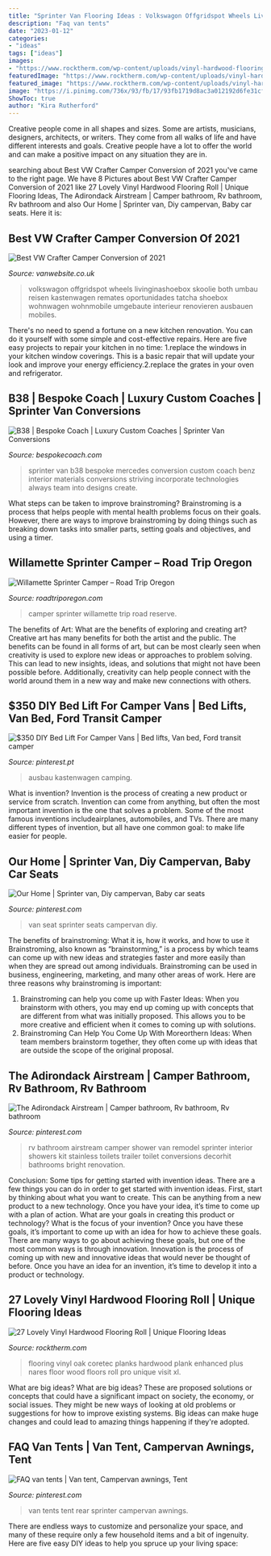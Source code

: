 ```yaml
---
title: "Sprinter Van Flooring Ideas : Volkswagon Offgridspot Wheels Livinginashoebox Skoolie Both Umbau Reisen Kastenwagen Remates Oportunidades Tatcha Shoebox Wohnwagen Wohnmobile Umgebaute Interieur Renovieren Ausbauen Mobiles"
description: "Faq van tents"
date: "2023-01-12"
categories:
- "ideas"
tags: ["ideas"]
images:
- "https://www.rocktherm.com/wp-content/uploads/vinyl-hardwood-flooring-roll-of-nares-oak-coretec-plus-enhanced-planks-pinterest-flooring-in-nares-oak.jpg"
featuredImage: "https://www.rocktherm.com/wp-content/uploads/vinyl-hardwood-flooring-roll-of-nares-oak-coretec-plus-enhanced-planks-pinterest-flooring-in-nares-oak.jpg"
featured_image: "https://www.rocktherm.com/wp-content/uploads/vinyl-hardwood-flooring-roll-of-nares-oak-coretec-plus-enhanced-planks-pinterest-flooring-in-nares-oak.jpg"
image: "https://i.pinimg.com/736x/93/fb/17/93fb1719d8ac3a012192d6fe31cfd07b.jpg"
ShowToc: true
author: "Kira Rutherford"
---
```



Creative people come in all shapes and sizes. Some are artists, musicians, designers, architects, or writers. They come from all walks of life and have different interests and goals. Creative people have a lot to offer the world and can make a positive impact on any situation they are in.

	

		
searching about Best VW Crafter Camper Conversion of 2021 you've came to the right page. We have 8 Pictures about Best VW Crafter Camper Conversion of 2021 like 27 Lovely Vinyl Hardwood Flooring Roll | Unique Flooring Ideas, The Adirondack Airstream | Camper bathroom, Rv bathroom, Rv bathroom and also Our Home | Sprinter van, Diy campervan, Baby car seats. Here it is:
		
    
## Best VW Crafter Camper Conversion Of 2021

<img loading=lazy src="http://vanwebsite.co.uk/wp-content/uploads/Crafter-Camper-Conversion-4.jpg" onerror="this.onerror=null;this.src='https://tse2.mm.bing.net/th?id=OIP.DDMIc7v2TYCLST6Lz72s9gHaJ4&amp;pid=15.1';" alt="Best VW Crafter Camper Conversion of 2021">

_Source: vanwebsite.co.uk_

>volkswagon offgridspot wheels livinginashoebox skoolie both umbau reisen kastenwagen remates oportunidades tatcha shoebox wohnwagen wohnmobile umgebaute interieur renovieren ausbauen mobiles. 

	

There's no need to spend a fortune on a new kitchen renovation. You can do it yourself with some simple and cost-effective repairs. Here are five easy projects to repair your kitchen in no time: 1.replace the windows in your kitchen window coverings. This is a basic repair that will update your look and improve your energy efficiency.2.replace the grates in your oven and refrigerator.

    
## B38 | Bespoke Coach | Luxury Custom Coaches | Sprinter Van Conversions

<img loading=lazy src="https://bespokecoach.com/wp-content/uploads/2019/04/B38_15.jpg" onerror="this.onerror=null;this.src='https://tse2.mm.bing.net/th?id=OIP.9ghvuomm-UR6HzFM7-FeZQHaEK&amp;pid=15.1';" alt="B38 | Bespoke Coach | Luxury Custom Coaches | Sprinter Van Conversions">

_Source: bespokecoach.com_

>sprinter van b38 bespoke mercedes conversion custom coach benz interior materials conversions striving incorporate technologies always team into designs create. 

	

What steps can be taken to improve brainstroming?
Brainstroming is a process that helps people with mental health problems focus on their goals. However, there are ways to improve brainstroming by doing things such as breaking down tasks into smaller parts, setting goals and objectives, and using a timer.

    
## Willamette Sprinter Camper – Road Trip Oregon

<img loading=lazy src="https://roadtriporegon.com/wp-content/uploads/2019/04/QT7A0459.jpg" onerror="this.onerror=null;this.src='https://tse2.mm.bing.net/th?id=OIP.xGK4a4OZGV43fDXx1EZF1AHaE8&amp;pid=15.1';" alt="Willamette Sprinter Camper – Road Trip Oregon">

_Source: roadtriporegon.com_

>camper sprinter willamette trip road reserve. 

	

The benefits of Art: What are the benefits of exploring and creating art?
Creative art has many benefits for both the artist and the public. The benefits can be found in all forms of art, but can be most clearly seen when creativity is used to explore new ideas or approaches to problem solving. This can lead to new insights, ideas, and solutions that might not have been possible before. Additionally, creativity can help people connect with the world around them in a new way and make new connections with others.

    
## $350 DIY Bed Lift For Camper Vans | Bed Lifts, Van Bed, Ford Transit Camper

<img loading=lazy src="https://i.pinimg.com/736x/93/fb/17/93fb1719d8ac3a012192d6fe31cfd07b.jpg" onerror="this.onerror=null;this.src='https://tse1.mm.bing.net/th?id=OIP.fBPtL6Z4VE9Si7KbojtLVQHaJ3&amp;pid=15.1';" alt="$350 DIY Bed Lift For Camper Vans | Bed lifts, Van bed, Ford transit camper">

_Source: pinterest.pt_

>ausbau kastenwagen camping. 

	

What is invention?
Invention is the process of creating a new product or service from scratch. Invention can come from anything, but often the most important invention is the one that solves a problem. Some of the most famous inventions includeairplanes, automobiles, and TVs. There are many different types of invention, but all have one common goal: to make life easier for people.

    
## Our Home | Sprinter Van, Diy Campervan, Baby Car Seats

<img loading=lazy src="https://i.pinimg.com/736x/4d/b4/58/4db458e26fccea2bbae5fa465f39ad9d--sprinter-van-van-life.jpg" onerror="this.onerror=null;this.src='https://tse4.mm.bing.net/th?id=OIP.5nHnNQtrKKj9IXZ0MnCRnwHaJ3&amp;pid=15.1';" alt="Our Home | Sprinter van, Diy campervan, Baby car seats">

_Source: pinterest.com_

>van seat sprinter seats campervan diy. 

	

The benefits of brainstroming: What it is, how it works, and how to use it
Brainstroming, also known as “brainstorming,” is a process by which teams can come up with new ideas and strategies faster and more easily than when they are spread out among individuals. Brainstroming can be used in business, engineering, marketing, and many other areas of work. Here are three reasons why brainstroming is important: 
1. Brainstroming can help you come up with Faster Ideas: When you brainstorm with others, you may end up coming up with concepts that are different from what was initially proposed. This allows you to be more creative and efficient when it comes to coming up with solutions. 
2. Brainstroming Can Help You Come Up With Moreorthern Ideas: When team members brainstorm together, they often come up with ideas that are outside the scope of the original proposal.

    
## The Adirondack Airstream | Camper Bathroom, Rv Bathroom, Rv Bathroom

<img loading=lazy src="https://i.pinimg.com/736x/19/31/2a/19312ad2fb1e28d37dd23f8d3aa30aa2--airstream-bathroom-rv-bathroom.jpg" onerror="this.onerror=null;this.src='https://tse1.mm.bing.net/th?id=OIP.fub-jySUBIGje_uKa-35tAHaLH&amp;pid=15.1';" alt="The Adirondack Airstream | Camper bathroom, Rv bathroom, Rv bathroom">

_Source: pinterest.com_

>rv bathroom airstream camper shower van remodel sprinter interior showers kit stainless toilets trailer toilet conversions decorhit bathrooms bright renovation. 

	

Conclusion: Some tips for getting started with invention ideas.
There are a few things you can do in order to get started with invention ideas. First, start by thinking about what you want to create. This can be anything from a new product to a new technology. Once you have your idea, it’s time to come up with a plan of action. What are your goals in creating this product or technology? What is the focus of your invention? Once you have these goals, it’s important to come up with an idea for how to achieve these goals. There are many ways to go about achieving these goals, but one of the most common ways is through innovation. Innovation is the process of coming up with new and innovative ideas that would never be thought of before. Once you have an idea for an invention, it’s time to develop it into a product or technology.

    
## 27 Lovely Vinyl Hardwood Flooring Roll | Unique Flooring Ideas

<img loading=lazy src="https://www.rocktherm.com/wp-content/uploads/vinyl-hardwood-flooring-roll-of-nares-oak-coretec-plus-enhanced-planks-pinterest-flooring-in-nares-oak.jpg" onerror="this.onerror=null;this.src='https://tse1.mm.bing.net/th?id=OIP.7JUTpOG0AtI8XOZiQ9334AHaLJ&amp;pid=15.1';" alt="27 Lovely Vinyl Hardwood Flooring Roll | Unique Flooring Ideas">

_Source: rocktherm.com_

>flooring vinyl oak coretec planks hardwood plank enhanced plus nares floor wood floors roll pro unique visit xl. 

	

What are big ideas?
What are big ideas? These are proposed solutions or concepts that could have a significant impact on society, the economy, or social issues. They might be new ways of looking at old problems or suggestions for how to improve existing systems. Big ideas can make huge changes and could lead to amazing things happening if they're adopted.

    
## FAQ Van Tents | Van Tent, Campervan Awnings, Tent

<img loading=lazy src="https://i.pinimg.com/736x/ba/b5/14/bab514147026665ad64906dafd709002.jpg" onerror="this.onerror=null;this.src='https://tse3.mm.bing.net/th?id=OIP.YKUyH0pB2SAaVEbyNu_RtgHaFj&amp;pid=15.1';" alt="FAQ van tents | Van tent, Campervan awnings, Tent">

_Source: pinterest.com_

>van tents tent rear sprinter campervan awnings. 

	

There are endless ways to customize and personalize your space, and many of these require only a few household items and a bit of ingenuity. Here are five easy DIY ideas to help you spruce up your living space: 

